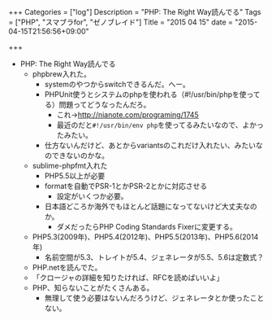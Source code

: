 +++
Categories = ["log"]
Description = "PHP: The Right Way読んでる"
Tags = ["PHP", "スマブラfor", "ゼノブレイド"]
Title = "2015 04 15"
date = "2015-04-15T21:56:56+09:00"

+++

* PHP: The Right Way読んでる
	* phpbrew入れた。
		* systemのやつからswitchできるんだ。へー。
		* PHPUnit使うとシステムのphpを使われる（#!/usr/bin/phpを使ってる）問題ってどうなったんだろ。
			* これ→http://nianote.com/programing/1745
			* 最近のだと`#!/usr/bin/env php`を使ってるみたいなので、よかったみたい。
		* 仕方ないんだけど、あとからvariantsのこれだけ入れたい、みたいなのできないのかな。
	* sublime-phpfmt入れた
		* PHP5.5以上が必要
		* formatを自動でPSR-1とかPSR-2とかに対応させる
			* 設定がいくつか必要。
		* 日本語どころか海外でもほとんど話題になってないけど大丈夫なのか。
			* ダメだったらPHP Coding Standards Fixerに変更する。
	* PHP5.3(2009年)、PHP5.4(2012年)、PHP5.5(2013年)、PHP5.6(2014年)
		* 名前空間が5.3、トレイトが5.4、ジェネレータが5.5、5.6は定数式？
	* PHP.netを読んでた。
	* 「クロージャの詳細を知りたければ、RFCを読めばいいよ」
	* PHP、知らないことがたくさんある。
		* 無理して使う必要はないんだろうけど、ジェネレータとか使ったことない。